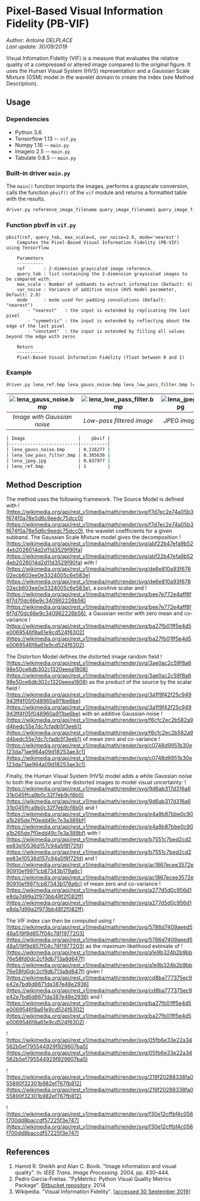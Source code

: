 # Pixel-Based Visual Information Fidelity (PB-VIF)
_Author: Antoine DELPLACE_  
_Last update: 30/09/2019_

Visual Infomation Fidelity (VIF) is a measure that evaluates the relative quality of a compressed or altered image compared to the original figure. It uses the Human Visual System (HVS) representation and a Gaussian Scale Mixture (GSM) model in the wavelet domain to create the index (see Method Description).

## Usage
### Dependencies
- Python 3.6
- Tensorflow 1.13 -- `vif.py`
- Numpy 1.16 -- `main.py`
- Imageio 2.5 -- `main.py`
- Tabulate 0.8.5 -- `main.py`

### Built-in driver `main.py`
The `main()` function imports the images, performs a grayscale conversion, calls the function `pbvif()` of the `vif` module and returns a formatted table with the results.
```sh
driver.py reference_image_filename query_image_filename1 query_image_filename2 query_image_filename3 ...
```

### Function pbvif in `vif.py`
```
pbvif(ref, query_tab, max_scale=4, var_noise=2.0, mode='nearest')
    Computes the Pixel-Based Visual Information Fidelity (PB-VIF) using Tensorflow

    Parameters
    ----------
    ref       : 2-dimension grayscaled image reference.
    query_tab : list containing the 2-dimension grayscaled images to be compared with.
    max_scale : Number of subbands to extract information (Default: 4)
    var_noise : Variance of additive noise (HVS model parameter, Default: 2.0)
    mode      : mode used for padding convolutions (Default: "nearest")
        - "nearest"   : the input is extended by replicating the last pixel
        - "symmetric" : the input is extended by reflecting about the edge of the last pixel
        - "constant"  : the input is extended by filling all values beyond the edge with zeros

    Return
    ----------
    Pixel-Based Visual Information Fidelity (float between 0 and 1)
```

### Example
```sh
driver.py lena_ref.bmp lena_gauss_noise.bmp lena_low_pass_filter.bmp lena_jpeg.jpg lena_ref.bmp
```

| ![lena_gauss_noise.bmp](lena_gauss_noise.bmp) | ![lena_low_pass_filter.bmp](lena_low_pass_filter.bmp) | ![lena_jpeg.jpg](lena_jpeg.jpg) | ![lena_ref.bmp](lena_ref.bmp) |  
|:--:|:--:|:--:|:--:|  
| *Image with Gaussian noise* | *Low-pass filtered image* | *JPEG image* | *Reference image* |  

```sh
| Image                    |    pbvif |
|--------------------------|----------|
| lena_gauss_noise.bmp     | 0.226277 |
| lena_low_pass_filter.bmp | 0.385636 |
| lena_jpeg.jpg            | 0.837977 |
| lena_ref.bmp             | 1        |
```

## Method Description
The method uses the following framework. The Source Model is defined with ![https://wikimedia.org/api/rest_v1/media/math/render/svg/f7d7ec2e74a05b3f674f0a78e5d6c9eedc75dcc0](https://wikimedia.org/api/rest_v1/media/math/render/svg/f7d7ec2e74a05b3f674f0a78e5d6c9eedc75dcc0), the wavelet coefficients for a given subband. The Gaussian Scale Mixture model gives the decomposition ![https://wikimedia.org/api/rest_v1/media/math/render/svg/abf22b47efa9b524eb2026014d2d11d3529f90fa](https://wikimedia.org/api/rest_v1/media/math/render/svg/abf22b47efa9b524eb2026014d2d11d3529f90fa) with ![https://wikimedia.org/api/rest_v1/media/math/render/svg/de6e810a93f67802ecb603ee0e3324005c6e583e](https://wikimedia.org/api/rest_v1/media/math/render/svg/de6e810a93f67802ecb603ee0e3324005c6e583e), a positive scalar and ![https://wikimedia.org/api/rest_v1/media/math/render/svg/bee7e772e4aff8f6f7d70dc66e9c340962226b56](https://wikimedia.org/api/rest_v1/media/math/render/svg/bee7e772e4aff8f6f7d70dc66e9c340962226b56), a Gaussian vector with zero mean and co-variance ![https://wikimedia.org/api/rest_v1/media/math/render/svg/ba27fb01ff5e4d5e0069546f8a61e9cd524f6302](https://wikimedia.org/api/rest_v1/media/math/render/svg/ba27fb01ff5e4d5e0069546f8a61e9cd524f6302).  

The Distortion Model defines the distorted image random field ![https://wikimedia.org/api/rest_v1/media/math/render/svg/3ae0ac2c59f8a698e50ce6db302c1320eeea1808](https://wikimedia.org/api/rest_v1/media/math/render/svg/3ae0ac2c59f8a698e50ce6db302c1320eeea1808) as the product of the source by the scalar field ![https://wikimedia.org/api/rest_v1/media/math/render/svg/3a1f9f42f25c949943ff4f05f048960a911be6be](https://wikimedia.org/api/rest_v1/media/math/render/svg/3a1f9f42f25c949943ff4f05f048960a911be6be) with an additive Gaussian noise ![https://wikimedia.org/api/rest_v1/media/math/render/svg/f6cfc2ec2b582a9d4bedc55e7dc7cfadb5f3eeb1](https://wikimedia.org/api/rest_v1/media/math/render/svg/f6cfc2ec2b582a9d4bedc55e7dc7cfadb5f3eeb1) of mean zero and co-variance ![https://wikimedia.org/api/rest_v1/media/math/render/svg/c0748d9951b30e123da71ae964a09d18253ae3c1](https://wikimedia.org/api/rest_v1/media/math/render/svg/c0748d9951b30e123da71ae964a09d18253ae3c1).  

Finally, the Human Visual System (HVS) model adds a white Gaussian noise to both the source and the distorted images to model visual uncertainty: ![https://wikimedia.org/api/rest_v1/media/math/render/svg/9d6ab317d316a631b045ffca9b0c32f7eb9cf8b0](https://wikimedia.org/api/rest_v1/media/math/render/svg/9d6ab317d316a631b045ffca9b0c32f7eb9cf8b0) and ![https://wikimedia.org/api/rest_v1/media/math/render/svg/e4a9b87bbe0c90a1b265de7f0edd49c7e3a389bf](https://wikimedia.org/api/rest_v1/media/math/render/svg/e4a9b87bbe0c90a1b265de7f0edd49c7e3a389bf) with ![https://wikimedia.org/api/rest_v1/media/math/render/svg/b7551c7bed2cd2ee83e10536d157c94a5f8f72fd](https://wikimedia.org/api/rest_v1/media/math/render/svg/b7551c7bed2cd2ee83e10536d157c94a5f8f72fd) and ![https://wikimedia.org/api/rest_v1/media/math/render/svg/ac1867ecee3572e90910ef9971cb87343b179a6c](https://wikimedia.org/api/rest_v1/media/math/render/svg/ac1867ecee3572e90910ef9971cb87343b179a6c) of mean zero and co-variance ![https://wikimedia.org/api/rest_v1/media/math/render/svg/a277d5d0c956d1e8da7d99a2f973bb48f2f082ff](https://wikimedia.org/api/rest_v1/media/math/render/svg/a277d5d0c956d1e8da7d99a2f973bb48f2f082ff).  

The VIF index can then be computed using ![https://wikimedia.org/api/rest_v1/media/math/render/svg/5786d7409aeed548a519f9d857f04c78f1977203](https://wikimedia.org/api/rest_v1/media/math/render/svg/5786d7409aeed548a519f9d857f04c78f1977203) as the maximum likelihood estimate of ![https://wikimedia.org/api/rest_v1/media/math/render/svg/a1e9b324b2b9bb76e58fd0dc2cf9db713a8d647f](https://wikimedia.org/api/rest_v1/media/math/render/svg/a1e9b324b2b9bb76e58fd0dc2cf9db713a8d647f) given ![https://wikimedia.org/api/rest_v1/media/math/render/svg/cd8ba777375ec9e42e7bd6d8671da387e48e2936](https://wikimedia.org/api/rest_v1/media/math/render/svg/cd8ba777375ec9e42e7bd6d8671da387e48e2936) and ![https://wikimedia.org/api/rest_v1/media/math/render/svg/ba27fb01ff5e4d5e0069546f8a61e9cd524f6302](https://wikimedia.org/api/rest_v1/media/math/render/svg/ba27fb01ff5e4d5e0069546f8a61e9cd524f6302) :

![https://wikimedia.org/api/rest_v1/media/math/render/svg/05fb6e33e22a34562b5ef795544929f929607ba5](https://wikimedia.org/api/rest_v1/media/math/render/svg/05fb6e33e22a34562b5ef795544929f929607ba5)  

![https://wikimedia.org/api/rest_v1/media/math/render/svg/219f20288338fa055890f32301b982ef767fb812](https://wikimedia.org/api/rest_v1/media/math/render/svg/219f20288338fa055890f32301b982ef767fb812)  

![https://wikimedia.org/api/rest_v1/media/math/render/svg/f30e12cffbf4c056f700dd8baccdf57225f3e747](https://wikimedia.org/api/rest_v1/media/math/render/svg/f30e12cffbf4c056f700dd8baccdf57225f3e747)

## References
1. Hamid R. Sheikh and Alan C. Bovik. "Image information and visual quality". In: *IEEE Trans. Image Processing.* 2004, pp. 430–444.
2. Pedro Garcia-Freitas. "PyMetrikz: Python Visual Quality Metrics Package". [Bitbucket repository](https://bitbucket.org/kuraiev/pymetrikz/). 2014
3. Wikipedia. "Visual Information Fidelity". \[[accessed 30 September 2019](https://en.wikipedia.org/wiki/Visual_Information_Fidelity)\]